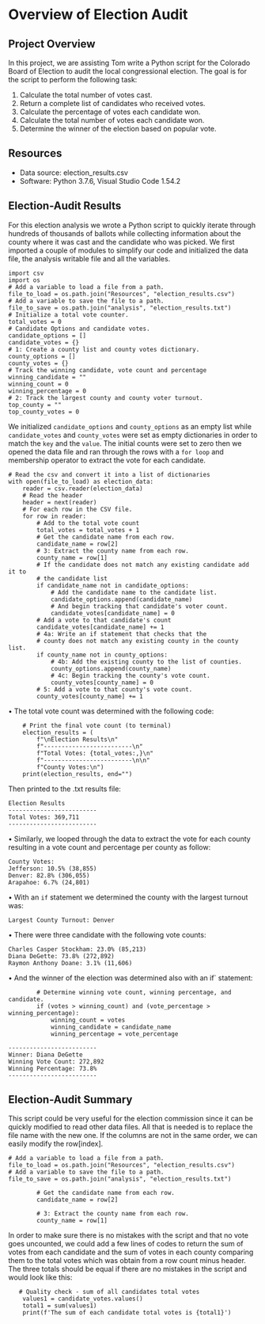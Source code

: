 # Overview of Election Audit

## Project Overview
In this project, we are assisting Tom write a Python script for the Colorado Board of Election to audit the local congressional election.
The goal is for the script to perform the following task:

1. Calculate the total number of votes cast.
2. Return a complete list of candidates who received votes.
3. Calculate the percentage of votes each candidate won.
4. Calculate the total number of votes each candidate won.
5. Determine the winner of the election based on popular vote.

## Resources
- Data source: election_results.csv
- Software: Python 3.7.6, Visual Studio Code 1.54.2

## Election-Audit Results
For this election analysis we wrote a Python script to quickly iterate through hundreds of thousands of ballots while collecting information about the county where it was cast and the candidate who was picked. We first imported a couple of modules to simplify our code and initialized the data file, the analysis writable file and all the variables.
```
import csv
import os
# Add a variable to load a file from a path.
file_to_load = os.path.join("Resources", "election_results.csv")
# Add a variable to save the file to a path.
file_to_save = os.path.join("analysis", "election_results.txt")
# Initialize a total vote counter.
total_votes = 0
# Candidate Options and candidate votes.
candidate_options = []
candidate_votes = {}
# 1: Create a county list and county votes dictionary.
county_options = []
county_votes = {}
# Track the winning candidate, vote count and percentage
winning_candidate = ""
winning_count = 0
winning_percentage = 0
# 2: Track the largest county and county voter turnout.
top_county = ""
top_county_votes = 0
```
We initialized `candidate_options` and `county_options` as an empty list while `candidate_votes` and `county_votes` were set as empty dictionaries in order to match the `key` and the `value`. The initial counts were set to zero then we opened the data file and ran through the rows with a `for loop` and membership operator to extract the vote for each candidate. 
```
# Read the csv and convert it into a list of dictionaries
with open(file_to_load) as election_data:
    reader = csv.reader(election_data)
    # Read the header
    header = next(reader)
    # For each row in the CSV file.
    for row in reader:
        # Add to the total vote count
        total_votes = total_votes + 1
        # Get the candidate name from each row.
        candidate_name = row[2]
        # 3: Extract the county name from each row.
        county_name = row[1]
        # If the candidate does not match any existing candidate add it to
        # the candidate list
        if candidate_name not in candidate_options:
            # Add the candidate name to the candidate list.
            candidate_options.append(candidate_name)
            # And begin tracking that candidate's voter count.
            candidate_votes[candidate_name] = 0
        # Add a vote to that candidate's count
        candidate_votes[candidate_name] += 1
        # 4a: Write an if statement that checks that the
        # county does not match any existing county in the county list.
        if county_name not in county_options:
            # 4b: Add the existing county to the list of counties.
            county_options.append(county_name)
            # 4c: Begin tracking the county's vote count.
            county_votes[county_name] = 0
        # 5: Add a vote to that county's vote count.
        county_votes[county_name] += 1
```
•	The total vote count was determined with the following code: 
```
    # Print the final vote count (to terminal)
    election_results = (
        f"\nElection Results\n"
        f"-------------------------\n"
        f"Total Votes: {total_votes:,}\n"
        f"-------------------------\n\n"
        f"County Votes:\n")
    print(election_results, end="")
```
Then printed to the .txt results file:

```
Election Results
-------------------------
Total Votes: 369,711
-------------------------
```
•	Similarly, we looped through the data to extract the vote for each county resulting in a vote count and percentage per county as follow:
```
County Votes:
Jefferson: 10.5% (38,855)
Denver: 82.8% (306,055)
Arapahoe: 6.7% (24,801)
```
•	With an `if` statement we determined the county with the largest turnout was:

`Largest County Turnout: Denver`

•	There were three candidate with the following vote counts:
```
Charles Casper Stockham: 23.0% (85,213)
Diana DeGette: 73.8% (272,892)
Raymon Anthony Doane: 3.1% (11,606)
```
•	And the winner of the election was determined also with an if` statement:
```
        # Determine winning vote count, winning percentage, and candidate.
        if (votes > winning_count) and (vote_percentage > winning_percentage):
            winning_count = votes
            winning_candidate = candidate_name
            winning_percentage = vote_percentage
```
```
-------------------------
Winner: Diana DeGette
Winning Vote Count: 272,892
Winning Percentage: 73.8%
-------------------------
```

## Election-Audit Summary
This script could be very useful for the election commission since it can be quickly modified to read other data files. All that is needed is to replace the file name with the new one. If the columns are not in the same order, we can easily modify the row[index]. 
```
# Add a variable to load a file from a path.
file_to_load = os.path.join("Resources", "election_results.csv")
# Add a variable to save the file to a path.
file_to_save = os.path.join("analysis", "election_results.txt")
```
```
        # Get the candidate name from each row.
        candidate_name = row[2]

        # 3: Extract the county name from each row.
        county_name = row[1]
```
In order to make sure there is no mistakes with the script and that no vote goes uncounted, we could add a few lines of codes to return the sum of votes from each candidate and the sum of votes in each county comparing them to the total votes which was obtain from a row count minus header. The three totals should be equal if there are no mistakes in the script and would look like this:
```
   # Quality check - sum of all candidates total votes
    values1 = candidate_votes.values()
    total1 = sum(values1)    
    print(f'The sum of each candidate total votes is {total1}')
```
